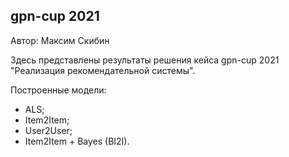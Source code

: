 ## gpn-cup 2021
Автор: Максим Скибин

Здесь представлены результаты решения кейса gpn-cup 2021 "Реализация рекомендательной системы".

Построенные модели:
* ALS;
* Item2Item;
* User2User;
* Item2Item + Bayes (BI2I).
